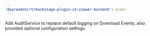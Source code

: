 ```yaml
---
'@spreadshirt/backstage-plugin-s3-viewer-backend': minor
---
```


Add AuditService to replace default logging on Download Events, also provided optional configuration settings.
